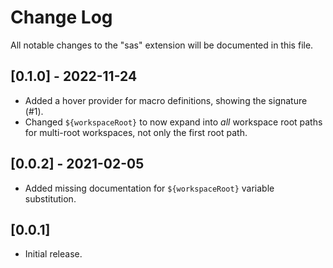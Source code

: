 # Change Log

All notable changes to the "sas" extension will be documented in this file.

## [0.1.0] - 2022-11-24

- Added a hover provider for macro definitions, showing the signature (#1).
- Changed `${workspaceRoot}` to now expand into _all_ workspace root paths for multi-root workspaces, not only the first root path.

## [0.0.2] - 2021-02-05

- Added missing documentation for `${workspaceRoot}` variable substitution.

## [0.0.1]

- Initial release.
